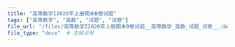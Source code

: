 ```yaml
---
title: "高等数学I2020年上册期末B卷试题"
tags: ["高等数学", "高数", "试题", "试卷"]
file_url: "/files/高等数学I2020年上册期末B卷试题__高等数学_高数_试题_试卷__.docx"
file_type: "docx"  # 去掉点号
---
```




<!-- 文件类型: .docx -->
<!-- 文件图标: 📝 -->
